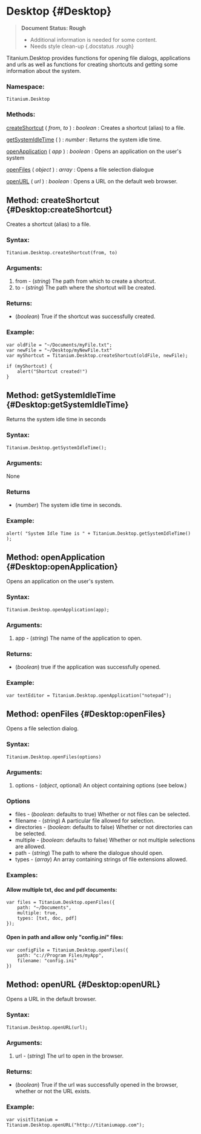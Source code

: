 Desktop {#Desktop}
===========================

> **Document Status: Rough**  
> - Additional information is needed for some content.  
> - Needs style clean-up
{.docstatus .rough}

Titanium.Desktop provides functions for opening file dialogs, applications and urls as well as functions for creating shortcuts and getting some information about the system.

### Namespace:

	Titanium.Desktop

### Methods:

[createShortcut][] ( *from*, *to* ) : *boolean*
: Creates a shortcut (alias) to a file.

[getSystemIdleTime][] ( ) : *number*
: Returns the system idle time.

[openApplication][] ( *app* ) : *boolean*
: Opens an application on the user's system

[openFiles][] ( *object* ) : *array*
: Opens a file selection dialogue

[openURL][] ( *url* ) : *boolean*
: Opens a URL on the default web browser.




Method: createShortcut {#Desktop:createShortcut}
------------------------------------------

Creates a shortcut (alias) to a file.

### Syntax:

	Titanium.Desktop.createShortcut(from, to)
	
### Arguments:

1. from - (*string*) The path from which to create a shortcut.
2. to - (*string*) The path where the shortcut will be created.

### Returns:

- (*boolean*) True if the shortcut was successfully created.

### Example:

	var oldFile = "~/Documents/myFile.txt";
	var newFile = "~/Desktop/myNewFile.txt"
	var myShortcut = Titanium.Desktop.createShortcut(oldFile, newFile);
	
	if (myShortcut) {
		alert("Shortcut created!")
	}
	


Method: getSystemIdleTime {#Desktop:getSystemIdleTime}
------------------------------------------------

Returns the system idle time in seconds

### Syntax:

	Titanium.Desktop.getSystemIdleTime();

###	Arguments:

None

### Returns

- (*number*) The system idle time in seconds.

### Example:

	alert( "System Idle Time is " + Titanium.Desktop.getSystemIdleTime() );



Method: openApplication {#Desktop:openApplication}
--------------------------------------------

Opens an application on the user's system.

### Syntax:

	Titanium.Desktop.openApplication(app);
	
### Arguments:

1. app - (*string*) The name of the application to open.

### Returns:

- (*boolean*) true if the application was successfully opened.

### Example:

	var textEditor = Titanium.Desktop.openApplication("notepad");



Method: openFiles {#Desktop:openFiles}
--------------------------------

Opens a file selection dialog.

### Syntax:

	Titanium.Desktop.openFiles(options)
	
### Arguments:

1. options - (*object*, optional) An object containing options (see below.)

### Options

* files - (*boolean*: defaults to true) Whether or not files can be selected.
* filename - (*string*) A particular file allowed for selection.
* directories - (*boolean*: defaults to false) Whether or not directories can be selected.
* multiple - (*boolean*: defaults to false) Whether or not multiple selections are allowed.
* path - (*string*) The path to where the dialogue should open.
* types - (*array*) An array containing strings of file extensions allowed.

### Examples:

#### Allow multiple txt, doc and pdf documents:

	var files = Titanium.Desktop.openFiles({
		path: "~/Documents",
		multiple: true,
		types: [txt, doc, pdf]
	});

#### Open in path and allow only "config.ini" files:

	var configFile = Titanium.Desktop.openFiles({
		path: "c://Program Files/myApp",
		filename: "config.ini"
	})



Method: openURL {#Desktop:openURL}
----------------------------

Opens a URL in the default browser.

### Syntax:

	Titanium.Desktop.openURL(url);
	
### Arguments:

1. url - (*string*) The url to open in the browser.

### Returns:

- (*boolean*) True if the url was successfully opened in the browser, whether or not the URL exists.


### Example:

	var visitTitanium = Titanium.Desktop.openURL("http://titaniumapp.com");



[createShortcut]: #Desktop:createShortcut
[getSystemIdleTime]: #Desktop:getSystemIdleTime
[openApplication]: #Desktop:openApplication
[openFiles]: #Desktop:openFiles
[openURL]: #Desktop:openURL
